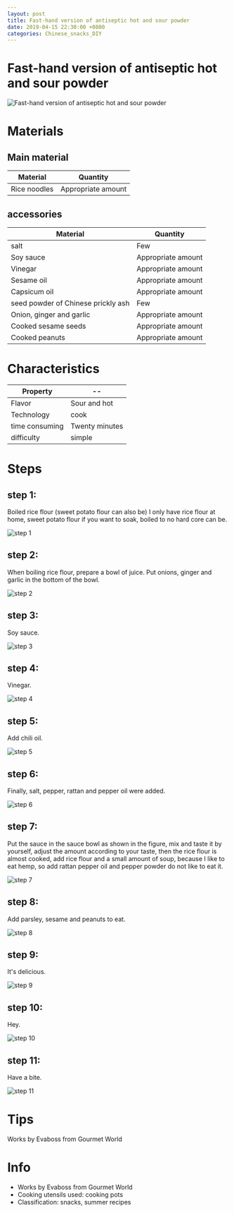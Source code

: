 ```yaml
---
layout: post
title: Fast-hand version of antiseptic hot and sour powder
date: 2019-04-15 22:30:00 +0800
categories: Chinese_snacks_DIY
---
```


# Fast-hand version of antiseptic hot and sour powder

![Fast-hand version of antiseptic hot and sour powder]({{site.baseurl}}/img/408647/408647.jpg)

# Materials


## Main material

Material|Quantity
--|--
Rice noodles|Appropriate amount

## accessories

Material|Quantity
--|--
salt|Few
Soy sauce|Appropriate amount
Vinegar|Appropriate amount
Sesame oil|Appropriate amount
Capsicum oil|Appropriate amount
seed powder of Chinese prickly ash|Few
Onion, ginger and garlic|Appropriate amount
Cooked sesame seeds|Appropriate amount
Cooked peanuts|Appropriate amount

# Characteristics

Property|--
--|--
Flavor|Sour and hot
Technology|cook
time consuming|Twenty minutes
difficulty|simple

# Steps

## step 1:

Boiled rice flour (sweet potato flour can also be) I only have rice flour at home, sweet potato flour if you want to soak, boiled to no hard core can be.

![step 1]({{site.baseurl}}/img/408647/1.jpg)

## step 2:

When boiling rice flour, prepare a bowl of juice. Put onions, ginger and garlic in the bottom of the bowl.

![step 2]({{site.baseurl}}/img/408647/2.jpg)

## step 3:

Soy sauce.

![step 3]({{site.baseurl}}/img/408647/3.jpg)

## step 4:

Vinegar.

![step 4]({{site.baseurl}}/img/408647/4.jpg)

## step 5:

Add chili oil.

![step 5]({{site.baseurl}}/img/408647/5.jpg)

## step 6:

Finally, salt, pepper, rattan and pepper oil were added.

![step 6]({{site.baseurl}}/img/408647/6.jpg)

## step 7:

Put the sauce in the sauce bowl as shown in the figure, mix and taste it by yourself, adjust the amount according to your taste, then the rice flour is almost cooked, add rice flour and a small amount of soup, because I like to eat hemp, so add rattan pepper oil and pepper powder do not like to eat it.

![step 7]({{site.baseurl}}/img/408647/7.jpg)

## step 8:

Add parsley, sesame and peanuts to eat.

![step 8]({{site.baseurl}}/img/408647/8.jpg)

## step 9:

It's delicious.

![step 9]({{site.baseurl}}/img/408647/9.jpg)

## step 10:

Hey.

![step 10]({{site.baseurl}}/img/408647/10.jpg)

## step 11:

Have a bite.

![step 11]({{site.baseurl}}/img/408647/11.jpg)

# Tips

Works by Evaboss from Gourmet World

# Info

- Works by Evaboss from Gourmet World
- Cooking utensils used: cooking pots
- Classification: snacks, summer recipes